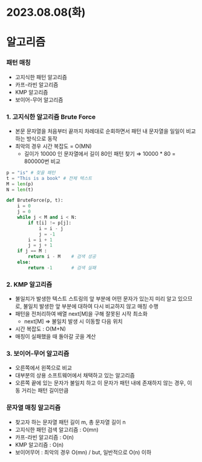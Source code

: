 # 2023.08.08(화)

# 알고리즘

### 패턴 매칭

- 고지식한 패턴 알고리즘
- 카프-라빈 알고리즘
- KMP 알고리즘
- 보이어-무어 알고리즘

### 1. 고지식한 알고리즘 Brute Force

- 본문 문자열을 처음부터 끝까지 차례대로 순회하면서 패턴 내 문자열을 일일이 비교하는 방식으로 동작
- 최악의 경우 시간 복잡도 = O(MN)
    - 길이가 10000 인 문자열에서 길이 80인 패턴 찾기 ⇒ 10000 * 80 = 800000번 비교

```python
p = "is" # 찾을 패턴
t = "This is a book" # 전체 텍스트
M = len(p)
N = len(t)

def BruteForce(p, t):
	i = 0
	j = 0
	while j < M and i < N:
		if t[i] != p[j]:
			i = i - j
			j = -1
		i = i + 1
		j = j + 1
	if j == M : 
		return i - M    # 검색 성공
	else: 
		return -1       # 검색 실패
```

### 2. KMP 알고리즘

- 불일치가 발생한 텍스트 스트링의 앞 부분에 어떤 문자가 있는지 미리 알고 있으므로, 불일치 발생한 앞 부분에 대하여 다시 비교하지 않고 매칭 수행
- 패턴을 전처리하여 배열 next[M]을 구해 잘못된 시작 최소화
    - next[M] ⇒ 불일치 발생 시 이동할 다음 위치
- 시간 복잡도 : O(M+N)
- 매칭이 실패했을 때 돌아갈 곳을 계산

### 3. 보이어-무어 알고리즘

- 오른쪽에서 왼쪽으로 비교
- 대부분의 상용 소프트웨어에서 채택하고 있는 알고리즘
- 오른쪽 끝에 있는 문자가 불일치 하고 이 문자가 패턴 내에 존재하지 않는 경우, 이동 거리는 패턴 길이만큼

### 문자열 매칭 알고리즘

- 찾고자 하는 문자열 패턴 길이 m, 총 문자열 길이 n
- 고지식한 패턴 검색 알고리즘 : O(mn)
- 카프-라빈 알고리즘 : O(n)
- KMP 알고리즘 : O(n)
- 보이어무어 : 최악의 경우 O(mn) / but, 일반적으로 O(n) 이하